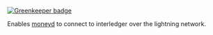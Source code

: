 [![Greenkeeper badge](https://badges.greenkeeper.io/interledgerjs/moneyd-uplink-xrp.svg)](https://greenkeeper.io/)

Enables [moneyd](https://github.com/interledgerjs/moneyd) to connect to interledger over the lightning network.